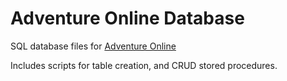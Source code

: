 # Adventure Online Database
SQL database files for [Adventure Online](https://github.com/Xsitsu/AdventureOnline)

Includes scripts for table creation, and CRUD stored procedures.
